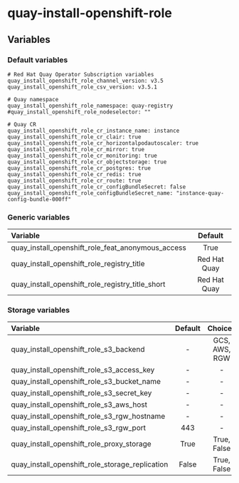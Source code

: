 # quay-install-openshift-role

## Variables
### Default variables
```
# Red Hat Quay Operator Subscription variables
quay_install_openshift_role_channel_version: v3.5
quay_install_openshift_role_csv_version: v3.5.1

# Quay namespace
quay_install_openshift_role_namespace: quay-registry
#quay_install_openshift_role_nodeselector: ""

# Quay CR
quay_install_openshift_role_cr_instance_name: instance
quay_install_openshift_role_cr_clair: true
quay_install_openshift_role_cr_horizontalpodautoscaler: true
quay_install_openshift_role_cr_mirror: true
quay_install_openshift_role_cr_monitoring: true
quay_install_openshift_role_cr_objectstorage: true
quay_install_openshift_role_cr_postgres: true
quay_install_openshift_role_cr_redis: true
quay_install_openshift_role_cr_route: true
quay_install_openshift_role_cr_configBundleSecret: false
quay_install_openshift_role_configBundleSecret_name: "instance-quay-config-bundle-000ff"
```
### Generic variables
| Variable                                          | Default      |
| :------------------------------------------------ | :----------: |
| quay_install_openshift_role_feat_anonymous_access | True         |
| quay_install_openshift_role_registry_title        | Red Hat Quay |
| quay_install_openshift_role_registry_title_short  | Red Hat Quay |

### Storage variables
| Variable                                        | Default | Choices       |
| :---------------------------------------------- | :-----: | :-----------: |
| quay_install_openshift_role_s3_backend          | -       | GCS, AWS, RGW |
| quay_install_openshift_role_s3_access_key       | -       | -             |
| quay_install_openshift_role_s3_bucket_name      | -       | -             |
| quay_install_openshift_role_s3_secret_key       | -       | -             |
| quay_install_openshift_role_s3_aws_host         | -       | -             |
| quay_install_openshift_role_s3_rgw_hostname     | -       | -             |
| quay_install_openshift_role_s3_rgw_port         | 443     | -             |
| quay_install_openshift_role_proxy_storage       | True    | True, False   |
| quay_install_openshift_role_storage_replication | False   | True, False   |

